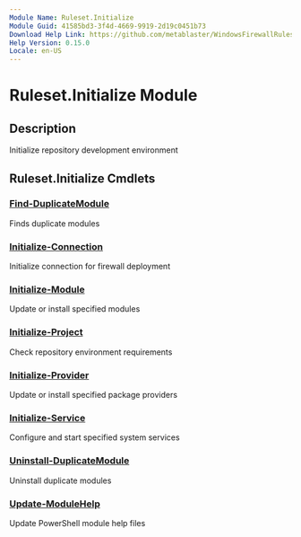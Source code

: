 ```yaml
---
Module Name: Ruleset.Initialize
Module Guid: 41585bd3-3f4d-4669-9919-2d19c0451b73
Download Help Link: https://github.com/metablaster/WindowsFirewallRuleset/tree/master/Config/HelpContent/0.15.0
Help Version: 0.15.0
Locale: en-US
---
```


# Ruleset.Initialize Module

## Description

Initialize repository development environment

## Ruleset.Initialize Cmdlets

### [Find-DuplicateModule](Find-DuplicateModule.md)

Finds duplicate modules

### [Initialize-Connection](Initialize-Connection.md)

Initialize connection for firewall deployment

### [Initialize-Module](Initialize-Module.md)

Update or install specified modules

### [Initialize-Project](Initialize-Project.md)

Check repository environment requirements

### [Initialize-Provider](Initialize-Provider.md)

Update or install specified package providers

### [Initialize-Service](Initialize-Service.md)

Configure and start specified system services

### [Uninstall-DuplicateModule](Uninstall-DuplicateModule.md)

Uninstall duplicate modules

### [Update-ModuleHelp](Update-ModuleHelp.md)

Update PowerShell module help files

